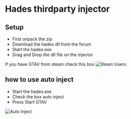 # Hades thirdparty injector

## Setup
* First unpack the zip
* Download the hades dll from the forum
* Start the hades.exe
* Drag and Drop the dll file on the injector

If you have GTAV from steam check this box
![Steam Users](https://i.imgur.com/iwDWuyE.png)

## how to use auto inject
* Start the hades.exe
* Check the box auto inject
* Press Start GTAV

![Auto Inject](https://i.imgur.com/R542eYD.png)
